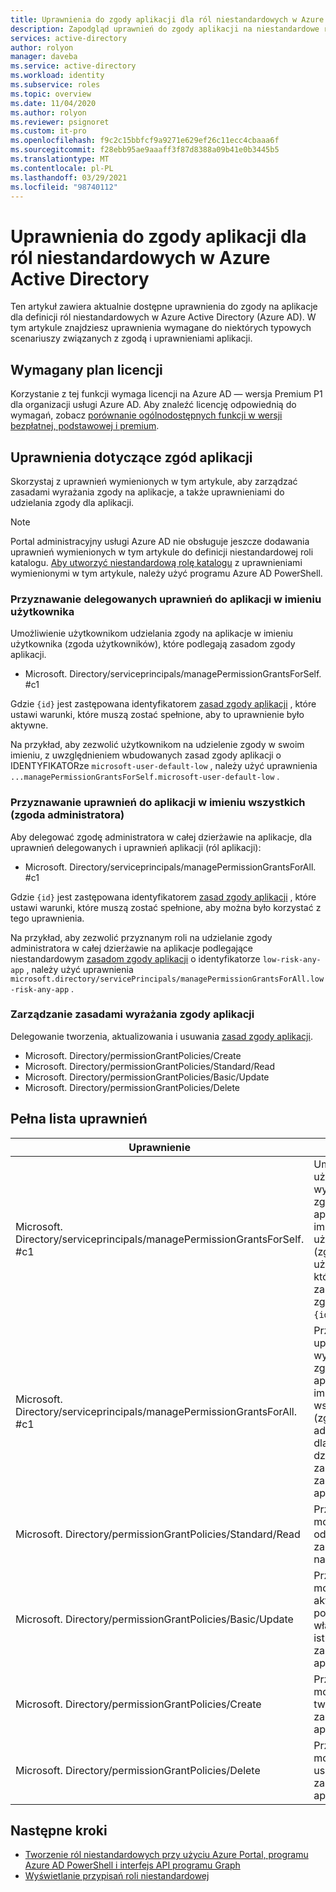 ```yaml
---
title: Uprawnienia do zgody aplikacji dla ról niestandardowych w Azure Active Directory | Microsoft Docs
description: Zapodgląd uprawnień do zgody aplikacji na niestandardowe role usługi Azure AD w Azure Portal, programie PowerShell lub interfejs API programu Graph.
services: active-directory
author: rolyon
manager: daveba
ms.service: active-directory
ms.workload: identity
ms.subservice: roles
ms.topic: overview
ms.date: 11/04/2020
ms.author: rolyon
ms.reviewer: psignoret
ms.custom: it-pro
ms.openlocfilehash: f9c2c15bbfcf9a9271e629ef26c11ecc4cbaaa6f
ms.sourcegitcommit: f28ebb95ae9aaaff3f87d8388a09b41e0b3445b5
ms.translationtype: MT
ms.contentlocale: pl-PL
ms.lasthandoff: 03/29/2021
ms.locfileid: "98740112"
---
```

# <a name="app-consent-permissions-for-custom-roles-in-azure-active-directory"></a>Uprawnienia do zgody aplikacji dla ról niestandardowych w Azure Active Directory

Ten artykuł zawiera aktualnie dostępne uprawnienia do zgody na aplikacje dla definicji ról niestandardowych w Azure Active Directory (Azure AD). W tym artykule znajdziesz uprawnienia wymagane do niektórych typowych scenariuszy związanych z zgodą i uprawnieniami aplikacji.

## <a name="required-license-plan"></a>Wymagany plan licencji

Korzystanie z tej funkcji wymaga licencji na Azure AD — wersja Premium P1 dla organizacji usługi Azure AD. Aby znaleźć licencję odpowiednią do wymagań, zobacz [porównanie ogólnodostępnych funkcji w wersji bezpłatnej, podstawowej i premium](https://azure.microsoft.com/pricing/details/active-directory/).

## <a name="app-consent-permissions"></a>Uprawnienia dotyczące zgód aplikacji

Skorzystaj z uprawnień wymienionych w tym artykule, aby zarządzać zasadami wyrażania zgody na aplikacje, a także uprawnieniami do udzielania zgody dla aplikacji.

> [!NOTE]
> Portal administracyjny usługi Azure AD nie obsługuje jeszcze dodawania uprawnień wymienionych w tym artykule do definicji niestandardowej roli katalogu. [Aby utworzyć niestandardową rolę katalogu](custom-create.md#create-a-role-using-powershell) z uprawnieniami wymienionymi w tym artykule, należy użyć programu Azure AD PowerShell.

### <a name="granting-delegated-permissions-to-apps-on-behalf-of-self-user-consent"></a>Przyznawanie delegowanych uprawnień do aplikacji w imieniu użytkownika

Umożliwienie użytkownikom udzielania zgody na aplikacje w imieniu użytkownika (zgoda użytkowników), które podlegają zasadom zgody aplikacji.

- Microsoft. Directory/serviceprincipals/managePermissionGrantsForSelf. #c1

Gdzie `{id}` jest zastępowana identyfikatorem [zasad zgody aplikacji](../manage-apps/manage-app-consent-policies.md) , które ustawi warunki, które muszą zostać spełnione, aby to uprawnienie było aktywne.

Na przykład, aby zezwolić użytkownikom na udzielenie zgody w swoim imieniu, z uwzględnieniem wbudowanych zasad zgody aplikacji o IDENTYFIKATORze `microsoft-user-default-low` , należy użyć uprawnienia `...managePermissionGrantsForSelf.microsoft-user-default-low` .

### <a name="granting-permissions-to-apps-on-behalf-of-all-admin-consent"></a>Przyznawanie uprawnień do aplikacji w imieniu wszystkich (zgoda administratora)

Aby delegować zgodę administratora w całej dzierżawie na aplikacje, dla uprawnień delegowanych i uprawnień aplikacji (ról aplikacji):

- Microsoft. Directory/serviceprincipals/managePermissionGrantsForAll. #c1

Gdzie `{id}` jest zastępowana identyfikatorem [zasad zgody aplikacji](../manage-apps/manage-app-consent-policies.md) , które ustawi warunki, które muszą zostać spełnione, aby można było korzystać z tego uprawnienia.

Na przykład, aby zezwolić przyznanym roli na udzielanie zgody administratora w całej dzierżawie na aplikacje podlegające niestandardowym [zasadom zgody aplikacji](../manage-apps/manage-app-consent-policies.md) o identyfikatorze `low-risk-any-app` , należy użyć uprawnienia `microsoft.directory/servicePrincipals/managePermissionGrantsForAll.low-risk-any-app` .

### <a name="managing-app-consent-policies"></a>Zarządzanie zasadami wyrażania zgody aplikacji

Delegowanie tworzenia, aktualizowania i usuwania [zasad zgody aplikacji](../manage-apps/manage-app-consent-policies.md).

- Microsoft. Directory/permissionGrantPolicies/Create
- Microsoft. Directory/permissionGrantPolicies/Standard/Read
- Microsoft. Directory/permissionGrantPolicies/Basic/Update
- Microsoft. Directory/permissionGrantPolicies/Delete

## <a name="full-list-of-permissions"></a>Pełna lista uprawnień

Uprawnienie | Opis
---------- | -----------
Microsoft. Directory/serviceprincipals/managePermissionGrantsForSelf. #c1 | Umożliwia użytkownikom wyrażanie zgody na aplikacje w imieniu użytkownika (zgoda użytkowników), które podlegają zasadom zgody aplikacji `{id}` .
Microsoft. Directory/serviceprincipals/managePermissionGrantsForAll. #c1 | Przyznaje uprawnienie do wyrażania zgody na aplikacje w imieniu wszystkich (zgoda administratora dla całej dzierżawy), z zastrzeżeniem zasad zgody aplikacji `{id}` .
Microsoft. Directory/permissionGrantPolicies/Standard/Read | Przyznaje możliwość odczytywania zasad zgody na aplikacje.
Microsoft. Directory/permissionGrantPolicies/Basic/Update | Przyznaje możliwość aktualizowania podstawowych właściwości istniejących zasad zgody aplikacji.
Microsoft. Directory/permissionGrantPolicies/Create | Przyznaje możliwość tworzenia zasad zgody aplikacji.
Microsoft. Directory/permissionGrantPolicies/Delete | Przyznaje możliwość usuwania zasad zgody aplikacji.

## <a name="next-steps"></a>Następne kroki

- [Tworzenie ról niestandardowych przy użyciu Azure Portal, programu Azure AD PowerShell i interfejs API programu Graph](custom-create.md)
- [Wyświetlanie przypisań roli niestandardowej](../roles/view-assignments.md)
